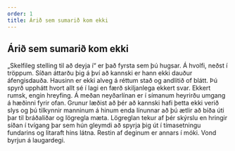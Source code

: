 ```yaml
---
order: 1
title: Árið sem sumarið kom ekki
---
```


## Árið sem sumarið kom ekki

„Skelfileg stelling til að deyja í“ er það fyrsta sem þú hugsar. Á hvolfi, neðst í tröppum. Síðan áttarðu þig á því að kannski er hann ekki dauður áfengisdauða. Hausinn er ekki alveg á réttum stað og andlitið of blátt. Þú spyrð upphátt hvort allt sé í lagi en færð skiljanlega ekkert svar. Ekkert rumsk, engin hreyfing. Á meðan neyðarlínan er í símanum heyrirðu umgang á hæðinni fyrir ofan. Grunur læðist að þér að kannski hafi þetta ekki verið slys og þú tilkynnir manninum á hinum enda línunnar að þú ætlir að bíða úti þar til bráðaliðar og lögregla mæta. Lögreglan tekur af þér skýrslu en hringir síðan í tvígang þar sem hún gleymdi að spyrja þig út í tímasetningu fundarins og litaraft hins látna. Restin af deginum er annars í móki. Vond byrjun á laugardegi.

